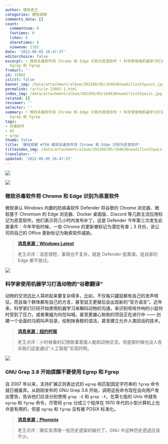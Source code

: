 ```yaml
---
author: 硬核老王
categories: 硬核观察
comments_data: []
count:
  commentnum: 0
  favtimes: 0
  likes: 0
  sharetimes: 0
  viewnum: 2105
date: '2022-09-05 16:47:37'
editorchoice: false
excerpt: • 微软杀毒软件将 Chrome 和 Edge 识别为恶意软件 • 科学家使用机器学习打造动物的“谷歌翻译” • GNU Grep 3.8 开始提醒不要使用
  Egrep 和 Fgrep
fromurl: ''
id: 15002
islctt: false
banner_img: /data/attachment/album/202209/05/164636nwadi7ixx53ywizi.jpg
permalink: /article-15002-1.html
index_img: /data/attachment/album/202209/05/164636nwadi7ixx53ywizi.jpg
related: []
reviewer: ''
selector: ''
summary: • 微软杀毒软件将 Chrome 和 Edge 识别为恶意软件 • 科学家使用机器学习打造动物的“谷歌翻译” • GNU Grep 3.8 开始提醒不要使用
  Egrep 和 Fgrep
tags:
- 杀毒软件
- AI
- grep
thumb: false
title: '硬核观察 #750 微软杀毒软件将 Chrome 和 Edge 识别为恶意软件'
titleindex_img: /data/attachment/album/202209/05/164636nwadi7ixx53ywizi.jpg
translator: ''
updated: '2022-09-05 16:47:37'
---
```


![](/data/attachment/album/202209/05/164636nwadi7ixx53ywizi.jpg)


![](/data/attachment/album/202209/05/164647db7o8ma003xy2i3o.jpg)


### 微软杀毒软件将 Chrome 和 Edge 识别为恶意软件


微软承认 Windows 内置的防病毒软件 Defender 将谷歌的 Chrome 浏览器、微软基于 Chromium 的 Edge 浏览器、Docker 桌面版、Discord 等几款主流应用标记为恶意软件。他们表示将几小时内发布补丁。这是 Defender 今年第三次发生此类事件：今年早些时候，一些 Chrome 的更新被标记为潜在有害；3 月份，该公司将自己的 Office 更新标记为勒索软件威胁。



> 
> **[消息来源：Windows Latest](https://www.windowslatest.com/2022/09/05/microsoft-confirms-behaviorwin32-hive-zy-false-error-bug-in-windows-defender)**
> 
> 
> 



> 
> 老王点评：消息很短，事情也不复杂，就是 Defender 挺离谱。连自家的 Edge 都不放过。
> 
> 
> 


![](/data/attachment/album/202209/05/164702a9xcb9rmeleebb3z.jpg)


### 科学家使用机器学习打造动物的“谷歌翻译”


动物的交流远比人耳听起来要复杂得多，比如，不仅每只鼹鼠都有自己的发声特征，而且每个群体都有自己的方言，甚至鼠王更替后会出现新的“官方语言”。近年来，科学家们已经开始使用机器学习来解码动物的沟通，来识别吱吱作响的小鼠何时受到了压力，或者果蝠为何在叫喊。甚至更雄心勃勃的项目正在进行中 —— 创建一个全面的乌鸦叫声目录，绘制抹香鲸的语法，甚至建立允许人类回话的技术。



> 
> **[消息来源：纽约时报](https://www.nytimes.com/2022/08/30/science/translators-animals-naked-mole-rats.html)**
> 
> 
> 



> 
> 老王点评：小时候看的幻想故事里面人能和动物交流，但是那时候也没人告诉我们这是通过“人工智能”实现的啊。
> 
> 
> 


![](/data/attachment/album/202209/05/164715cdsx8qrfo3kpd38s.jpg)


### GNU Grep 3.8 开始提醒不要使用 Egrep 和 Fgrep


自 2007 年以来，支持扩展正则表达式的 `egrep` 和匹配固定字符串的 `fgrep` 命令就已被废弃。从刚刚发布的 GNU Grep 3.8 开始，调用这些命令现在会向用户发出警告，告诉他们应该分别使用 `grep -E` 和 `grep -F`。在第七版的 Unix 中就有 `egrep` 和 `fgrep` 命令，尽管将 `grep` 分成三个程序在 1970 年代的小型计算机上也许是有用的，但是 `egrep` 和 `fgrep` 没有被 POSIX 标准化。



> 
> **[消息来源：Phoronix](https://www.phoronix.com/news/GNU-Grep-3.8-Stop-egrep-fgrep)**
> 
> 
> 



> 
> 老王点评：确实该清理一些历史遗留的破烂了。GNU 中这种历史遗迹应该不少。
> 
> 
>